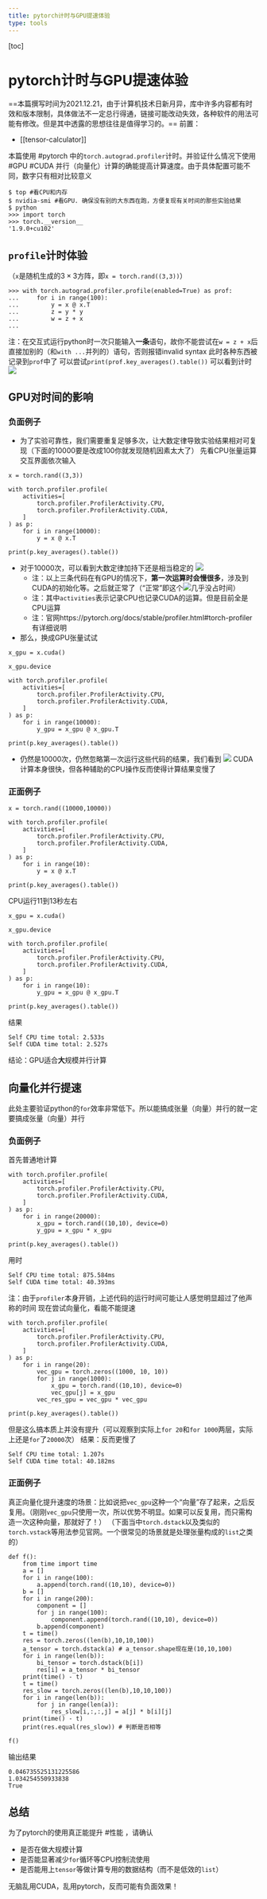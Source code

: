 ```yaml
---
title: pytorch计时与GPU提速体验
type: tools
---
```


[toc]
# pytorch计时与GPU提速体验
==本篇撰写时间为2021.12.21，由于计算机技术日新月异，库中许多内容都有时效和版本限制，具体做法不一定总行得通，链接可能改动失效，各种软件的用法可能有修改。但是其中透露的思想往往是值得学习的。==
前置：
- [[tensor-calculator]]

本篇使用 #pytorch 中的`torch.autograd.profiler`计时。并验证什么情况下使用 #GPU #CUDA 并行（向量化）计算的确能提高计算速度。由于具体配置可能不同，数字只有相对比较意义
```
$ top #看CPU和内存
$ nvidia-smi #看GPU. 确保没有别的大东西在跑，方便复现有关时间的那些实验结果
$ python
>>> import torch
>>> torch.__version__
'1.9.0+cu102'
```
## `profile`计时体验
（`x`是随机生成的$3\times 3$方阵，即`x = torch.rand((3,3))`）
```
>>> with torch.autograd.profiler.profile(enabled=True) as prof:
...     for i in range(100):
...         y = x @ x.T
...         z = y * y
...         w = z + x
...
```
注：在交互式运行python时一次只能输入**一条**语句，故你不能尝试在`w = z + x`后直接加别的（和`with ...`并列的）语句，否则报错invalid syntax
此时各种东西被记录到`prof`中了
可以尝试`print(prof.key_averages().table())`
可以看到计时
![](../../attachments/2022-01-06-11-05-10.png)
## GPU对时间的影响
### 负面例子
- 为了实验可靠性，我们需要重复足够多次，让大数定律导致实验结果相对可复现（下面的10000要是改成100你就发现随机因素太大了）
先看CPU张量运算
交互界面依次输入
```
x = torch.rand((3,3))
```
```
with torch.profiler.profile(
    activities=[
        torch.profiler.ProfilerActivity.CPU,
        torch.profiler.ProfilerActivity.CUDA,
    ]
) as p:
    for i in range(10000):
        y = x @ x.T
```
```
print(p.key_averages().table())
```
- 对于10000次，可以看到大数定律加持下还是相当稳定的
![](../../attachments/2022-01-06-11-08-28.png)
	- 注：以上三条代码在有GPU的情况下，**第一次运算时会慢很多**，涉及到CUDA的初始化等。之后就正常了（“正常”即这个![](../../attachments/2022-01-06-11-09-25.png)几乎没占时间）
	- 注：其中`activities`表示记录CPU也记录CUDA的运算。但是目前全是CPU运算
	- 注：官网https://pytorch.org/docs/stable/profiler.html#torch-profiler
有详细说明
- 那么，换成GPU张量试试
```
x_gpu = x.cuda()
```
```
x_gpu.device
```
```
with torch.profiler.profile(
    activities=[
        torch.profiler.ProfilerActivity.CPU,
        torch.profiler.ProfilerActivity.CUDA,
    ]
) as p:
    for i in range(10000):
        y_gpu = x_gpu @ x_gpu.T
```
```
print(p.key_averages().table())
```
- 仍然是10000次，仍然忽略第一次运行这些代码的结果，我们看到
![](../../attachments/2022-01-06-11-11-05.png)
CUDA计算本身很快，但各种辅助的CPU操作反而使得计算结果变慢了
### 正面例子
```
x = torch.rand((10000,10000))
```
```
with torch.profiler.profile(
    activities=[
        torch.profiler.ProfilerActivity.CPU,
        torch.profiler.ProfilerActivity.CUDA,
    ]
) as p:
    for i in range(10):
        y = x @ x.T
```
```
print(p.key_averages().table())
```
CPU运行11到13秒左右
```
x_gpu = x.cuda()
```
```
x_gpu.device
```
```
with torch.profiler.profile(
    activities=[
        torch.profiler.ProfilerActivity.CPU,
        torch.profiler.ProfilerActivity.CUDA,
    ]
) as p:
    for i in range(10):
        y_gpu = x_gpu @ x_gpu.T
```
```
print(p.key_averages().table())
```
结果
```
Self CPU time total: 2.533s
Self CUDA time total: 2.527s
```
结论：GPU适合**大**规模并行计算
## 向量化并行提速
此处主要验证python的`for`效率非常低下。所以能搞成张量（向量）并行的就一定要搞成张量（向量）并行
### 负面例子
首先普通地计算
```
with torch.profiler.profile(
    activities=[
        torch.profiler.ProfilerActivity.CPU,
        torch.profiler.ProfilerActivity.CUDA,
    ]
) as p:
    for i in range(20000):
        x_gpu = torch.rand((10,10), device=0)
        y_gpu = x_gpu * x_gpu
```
```
print(p.key_averages().table())
```
用时
```
Self CPU time total: 875.584ms
Self CUDA time total: 40.393ms
```
注：由于`profiler`本身开销，上述代码的运行时间可能让人感觉明显超过了他声称的时间
现在尝试向量化，看能不能提速
```
with torch.profiler.profile(
    activities=[
        torch.profiler.ProfilerActivity.CPU,
        torch.profiler.ProfilerActivity.CUDA,
    ]
) as p:
    for i in range(20):
        vec_gpu = torch.zeros((1000, 10, 10))
        for j in range(1000):
            x_gpu = torch.rand((10,10), device=0)
            vec_gpu[j] = x_gpu
        vec_res_gpu = vec_gpu * vec_gpu
```
```
print(p.key_averages().table())
```
但是这么搞本质上并没有提升（可以观察到实际上`for 20`和`for 1000`两层，实际上还是`for`了`20000`次）
结果：反而更慢了
```
Self CPU time total: 1.207s
Self CUDA time total: 40.182ms
```
### 正面例子

真正向量化提升速度的场景：比如说把`vec_gpu`这种一个“向量”存了起来，之后反复用。（刚刚`vec_gpu`只使用一次，所以优势不明显。如果可以反复用，而只需构造一次这种向量，那就好了！）
（下面当中`torch.dstack`以及类似的`torch.vstack`等用法参见官网。一个很常见的场景就是处理张量构成的`list`之类的）
```
def f():
    from time import time
    a = []
    for i in range(100):
        a.append(torch.rand((10,10), device=0))
    b = []
    for i in range(200):
        component = []
        for j in range(100):
            component.append(torch.rand((10,10), device=0))
        b.append(component)
    t = time()
    res = torch.zeros((len(b),10,10,100))
    a_tensor = torch.dstack(a) # a_tensor.shape现在是(10,10,100)
    for i in range(len(b)):
        bi_tensor = torch.dstack(b[i])
        res[i] = a_tensor * bi_tensor
    print(time() - t)
    t = time()
    res_slow = torch.zeros((len(b),10,10,100))
    for i in range(len(b)):
        for j in range(len(a)):
            res_slow[i,:,:,j] = a[j] * b[i][j]
    print(time() - t)
    print(res.equal(res_slow)) # 判断是否相等

f()
```
输出结果
```
0.046735525131225586
1.034254550933838
True
```
## 总结
为了pytorch的使用真正能提升 #性能 ，请确认
- 是否在做大规模计算
- 是否能显著减少`for`循环等CPU控制流使用
- 是否能用上`tensor`等做计算专用的数据结构（而不是低效的`list`）

无脑乱用CUDA，乱用pytorch，反而可能有负面效果！